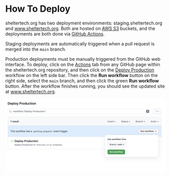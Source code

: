 # How To Deploy

sheltertech.org has two deployment environments: staging.sheltertech.org and
www.sheltertech.org. Both are hosted on [AWS S3](https://aws.amazon.com/s3/)
buckets, and the deployments are both done via
[GitHub Actions](https://docs.github.com/en/actions).

Staging deployments are automatically triggered when a pull request is merged
into the `main` branch.

Production deployments must be manually triggered from the GitHub web interface.
To deploy, click on the
[Actions](https://github.com/ShelterTechSF/sheltertech.org/actions) tab from any
GitHub page within the sheltertech.org repository, and then click on the
[Deploy Production](https://github.com/ShelterTechSF/sheltertech.org/actions?query=workflow%3A%22Deploy+Production%22)
workflow on the left side bar. Then click the **Run workflow** button on the
right side, select the `main` branch, and then click the green **Run workflow**
button. After the workflow finishes running, you should see the updated site at
www.sheltertech.org.

![Deploy Production](./deploy-production.png)
